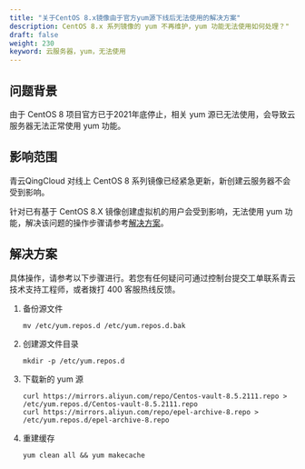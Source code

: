 ```yaml
---
title: "关于CentOS 8.x镜像由于官方yum源下线后无法使用的解决方案"
description: CentOS 8.x 系列镜像的 yum 不再维护，yum 功能无法使用如何处理？"
draft: false
weight: 230
keyword: 云服务器，yum，无法使用
---
```


## 问题背景

由于 CentOS 8 项目官方已于2021年底停止，相关 yum 源已无法使用，会导致云服务器无法正常使用 yum 功能。

## 影响范围

青云QingCloud 对线上 CentOS 8 系列镜像已经紧急更新，新创建云服务器不会受到影响。

针对已有基于 CentOS 8.X 镜像创建虚拟机的用户会受到影响，无法使用 yum 功能，解决该问题的操作步骤请参考[解决方案](#解决方案)。

## 解决方案

具体操作，请参考以下步骤进行。若您有任何疑问可通过控制台提交工单联系青云技术支持工程师，或者拨打 400 客服热线反馈。

1. 备份源文件

   ```
   mv /etc/yum.repos.d /etc/yum.repos.d.bak
   ```

2. 创建源文件目录

   ```
   mkdir -p /etc/yum.repos.d
   ```

3. 下载新的 yum 源

   ```
   curl https://mirrors.aliyun.com/repo/Centos-vault-8.5.2111.repo > /etc/yum.repos.d/Centos-vault-8.5.2111.repo
   curl https://mirrors.aliyun.com/repo/epel-archive-8.repo > /etc/yum.repos.d/epel-archive-8.repo
   ```

4. 重建缓存

   ```
   yum clean all && yum makecache
   ```
